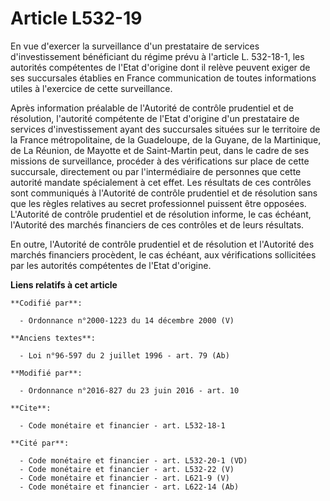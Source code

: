 # Article L532-19

En vue d'exercer la surveillance d'un prestataire de services d'investissement bénéficiant du régime prévu à l'article L.
532-18-1, les autorités compétentes de l'Etat d'origine dont il relève peuvent exiger de ses succursales établies en France
communication de toutes informations utiles à l'exercice de cette surveillance. 

Après information préalable de l'Autorité de contrôle prudentiel et de résolution, l'autorité compétente de l'Etat d'origine
d'un prestataire de services d'investissement ayant des succursales situées sur le territoire de la France métropolitaine, de
la Guadeloupe, de la Guyane, de la Martinique, de La Réunion, de Mayotte et de Saint-Martin peut, dans le cadre de ses
missions de surveillance, procéder à des vérifications sur place de cette succursale, directement ou par l'intermédiaire de
personnes que cette autorité mandate spécialement à cet effet. Les résultats de ces contrôles sont communiqués à l'Autorité
de contrôle prudentiel et de résolution sans que les règles relatives au secret professionnel puissent être opposées.
L'Autorité de contrôle prudentiel et de résolution informe, le cas échéant, l'Autorité des marchés financiers de ces
contrôles et de leurs résultats. 

En outre, l'Autorité de contrôle prudentiel et de résolution et l'Autorité des marchés financiers procèdent, le cas échéant,
aux vérifications sollicitées par les autorités compétentes de l'Etat d'origine.

**Liens relatifs à cet article**

	**Codifié par**:

	  - Ordonnance n°2000-1223 du 14 décembre 2000 (V)

	**Anciens textes**:

	  - Loi n°96-597 du 2 juillet 1996 - art. 79 (Ab)

	**Modifié par**:

	  - Ordonnance n°2016-827 du 23 juin 2016 - art. 10

	**Cite**:

	  - Code monétaire et financier - art. L532-18-1

	**Cité par**:

	  - Code monétaire et financier - art. L532-20-1 (VD)
	  - Code monétaire et financier - art. L532-22 (V)
	  - Code monétaire et financier - art. L621-9 (V)
	  - Code monétaire et financier - art. L622-14 (Ab)
